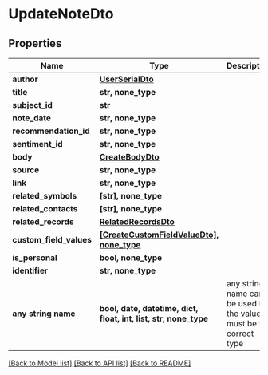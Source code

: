 # UpdateNoteDto


## Properties
Name | Type | Description | Notes
------------ | ------------- | ------------- | -------------
**author** | [**UserSerialDto**](UserSerialDto.md) |  | [optional] 
**title** | **str, none_type** |  | [optional] 
**subject_id** | **str** |  | [optional] 
**note_date** | **str, none_type** |  | [optional] 
**recommendation_id** | **str, none_type** |  | [optional] 
**sentiment_id** | **str, none_type** |  | [optional] 
**body** | [**CreateBodyDto**](CreateBodyDto.md) |  | [optional] 
**source** | **str, none_type** |  | [optional] 
**link** | **str, none_type** |  | [optional] 
**related_symbols** | **[str], none_type** |  | [optional] 
**related_contacts** | **[str], none_type** |  | [optional] 
**related_records** | [**RelatedRecordsDto**](RelatedRecordsDto.md) |  | [optional] 
**custom_field_values** | [**[CreateCustomFieldValueDto], none_type**](CreateCustomFieldValueDto.md) |  | [optional] 
**is_personal** | **bool, none_type** |  | [optional] 
**identifier** | **str, none_type** |  | [optional] 
**any string name** | **bool, date, datetime, dict, float, int, list, str, none_type** | any string name can be used but the value must be the correct type | [optional]

[[Back to Model list]](../README.md#documentation-for-models) [[Back to API list]](../README.md#documentation-for-api-endpoints) [[Back to README]](../README.md)


